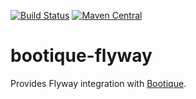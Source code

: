 [![Build Status](https://travis-ci.org/bootique/bootique-flyway.svg)](https://travis-ci.org/bootique/bootique-flyway)
[![Maven Central](https://maven-badges.herokuapp.com/maven-central/io.bootique.flyway/bootique-flyway/badge.svg)](https://maven-badges.herokuapp.com/maven-central/io.bootique.flyway/bootique-flyway/)

# bootique-flyway

Provides Flyway integration with [Bootique](http://bootique.io).
